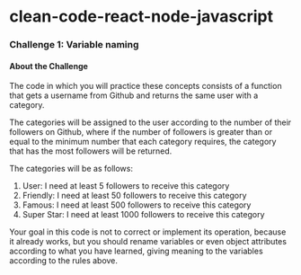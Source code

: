 # clean-code-react-node-javascript

### Challenge 1: Variable naming

#### About the Challenge
<p>
The code in which you will practice these concepts consists of a function that gets a username from Github and returns the same user with a category.
</p>
<p>
The categories will be assigned to the user according to the number of their followers on Github, where if the number of followers is greater than or equal to the minimum number that each category requires, the category that has the most followers will be returned.
</p>
The categories will be as follows:

1. User: I need at least 5 followers to receive this category
2. Friendly: I need at least 50 followers to receive this category
3. Famous: I need at least 500 followers to receive this category
4. Super Star: I need at least 1000 followers to receive this category
<p>
Your goal in this code is not to correct or implement its operation, because it already works, but you should rename variables or even object attributes according to what you have learned, giving meaning to the variables according to the rules above.
</p>

